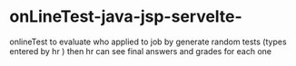 # onLineTest-java-jsp-servelte-
onlineTest
 to evaluate who applied to job 
by generate random tests (types entered by hr ) 
then hr can see final answers and grades for each one 
